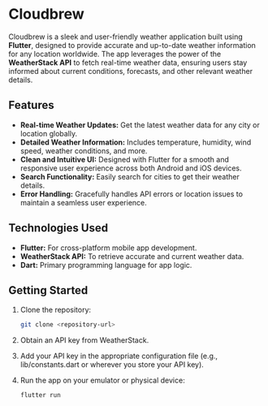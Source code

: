 # Cloudbrew

Cloudbrew is a sleek and user-friendly weather application built using **Flutter**, designed to provide accurate and up-to-date weather information for any location worldwide. The app leverages the power of the **WeatherStack API** to fetch real-time weather data, ensuring users stay informed about current conditions, forecasts, and other relevant weather details.

## Features

- **Real-time Weather Updates:** Get the latest weather data for any city or location globally.
- **Detailed Weather Information:** Includes temperature, humidity, wind speed, weather conditions, and more.
- **Clean and Intuitive UI:** Designed with Flutter for a smooth and responsive user experience across both Android and iOS devices.
- **Search Functionality:** Easily search for cities to get their weather details.
- **Error Handling:** Gracefully handles API errors or location issues to maintain a seamless user experience.

## Technologies Used

- **Flutter:** For cross-platform mobile app development.
- **WeatherStack API:** To retrieve accurate and current weather data.
- **Dart:** Primary programming language for app logic.

## Getting Started

1. Clone the repository:
   
   ```bash
   git clone <repository-url>

2. Obtain an API key from WeatherStack.
3. Add your API key in the appropriate configuration file (e.g., lib/constants.dart or wherever you store your API key).
4. Run the app on your emulator or physical device:
 
   ```bash
   flutter run

